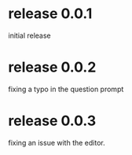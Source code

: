 # release 0.0.1
initial release

# release 0.0.2
fixing a typo in the question prompt

# release 0.0.3
fixing an issue with the editor.
